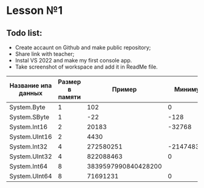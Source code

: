 # **Lesson №1**

## Todo list:
- Create accaunt on Github and make public repository;
- Share link with teacher;
- Instal VS 2022 and make my first console app.
- Take screenshot of workspace and add it in ReadMe file.


| Название ипа данных | Размер в памяти | Пример | Минимум | Максимум |
|---------------------| --------------------- | --------------------- | --------------------- |--------------------- |
| System.Byte | 1 | 102 | 0 | 255 |
| System.SByte | 1 | -22 | -128 | 127 |
| System.Int16 | 2 | 20183 | -32768 | 32767 |
| System.UInt16 | 2 | 4430 | | 0 | 65535 |
| System.Int32 | 4 | 272580251 | -2147483648 | 2147483647 |
| System.UInt32 | 4 | 822088463 | 0 | 4294967295 |
| System.Int64 | 8 | 3839597990840428200 | | -9223372036854775808 | 9223372036854775807 |
| System.UInt64 | 8 | 71691231 | 0 | 18446744073709551615 |
